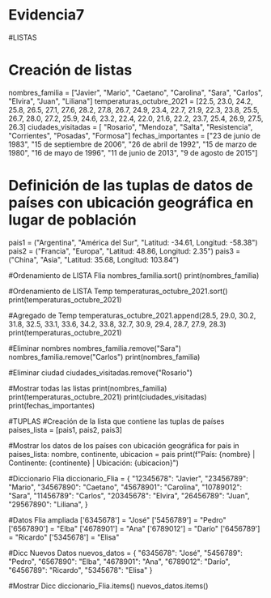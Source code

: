 # Evidencia7

#LISTAS
# Creación de listas
nombres_familia = ["Javier", "Mario", "Caetano", "Carolina", "Sara", "Carlos", "Elvira", "Juan", "Liliana"]
temperaturas_octubre_2021 = [22.5, 23.0, 24.2, 25.8, 26.5, 27.1, 27.6, 28.2, 27.8, 26.7, 24.9, 23.4, 22.7, 21.9, 22.3, 23.8, 25.5, 26.7, 28.0, 27.2, 25.9, 24.6, 23.2, 22.4, 22.0, 21.6, 22.2, 23.7, 25.4, 26.9, 27.5, 26.3]
ciudades_visitadas = [ "Rosario", "Mendoza", "Salta", "Resistencia", "Corrientes", "Posadas",  "Formosa"]
fechas_importantes = ["23 de junio de 1983", "15 de septiembre de 2006", "26 de abril de 1992", "15 de marzo de 1980",
    "16 de mayo de 1996", "11 de junio de 2013", "9 de agosto de 2015"]

# Definición de las tuplas de datos de países con ubicación geográfica en lugar de población
pais1 = ("Argentina", "América del Sur", "Latitud: -34.61, Longitud: -58.38")
pais2 = ("Francia", "Europa", "Latitud: 48.86, Longitud: 2.35")
pais3 = ("China", "Asia", "Latitud: 35.68, Longitud: 103.84")

#Ordenamiento de LISTA Flia
nombres_familia.sort()
print(nombres_familia) 

#Ordenamiento de LISTA Temp
temperaturas_octubre_2021.sort()
print(temperaturas_octubre_2021)

#Agregado de Temp
temperaturas_octubre_2021.append(28.5, 29.0, 30.2, 31.8, 32.5, 33.1, 33.6, 34.2, 33.8, 32.7, 30.9, 29.4, 28.7, 27.9, 28.3) 
print(temperaturas_octubre_2021)

#Eliminar nombres
nombres_familia.remove("Sara")
nombres_familia.remove("Carlos")
print(nombres_familia)

#Eliminar ciudad
ciudades_visitadas.remove("Rosario")

#Mostrar todas las listas
print(nombres_familia)
print(temperaturas_octubre_2021)
print(ciudades_visitadas)
print(fechas_importantes)

#TUPLAS
#Creación de la lista que contiene las tuplas de países
paises_lista = [pais1, pais2, pais3]

#Mostrar los datos de los países con ubicación geográfica
for pais in paises_lista:
    nombre, continente, ubicacion = pais
    print(f"País: {nombre} | Continente: {continente} | Ubicación: {ubicacion}")

#Diccionario Flia
diccionario_Flia = {
    "12345678": "Javier",
    "23456789": "Mario",
    "34567890": "Caetano",
    "45678901": "Carolina",
    "10789012": "Sara", 
    "11456789": "Carlos", 
    "20345678": "Elvira",
    "26456789": "Juan",
    "29567890": "Liliana",
}

#Datos Flia ampliada
['6345678'] =  "José"
['5456789'] =  "Pedro"
['6567890'] =  "Elba"
['4678901'] =  "Ana"
['6789012'] =  "Darío"
['6456789'] =  "Ricardo"
['5345678'] =  "Elisa"

#Dicc Nuevos Datos
nuevos_datos = {
"6345678": "José",
"5456789": "Pedro",
"6567890": "Elba",
"4678901": "Ana",
"6789012": "Darío",
"6456789": "Ricardo",
"5345678": "Elisa"
}

#Mostrar Dicc
diccionario_Flia.items()
nuevos_datos.items()



